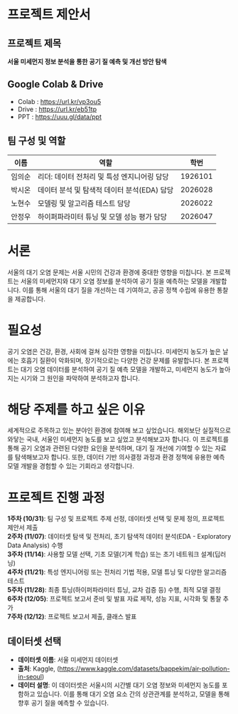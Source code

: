 # 프로젝트 제안서

## 프로젝트 제목
**서울 미세먼지 정보 분석을 통한 공기 질 예측 및 개선 방안 탐색**

## Google Colab & Drive
- Colab : https://url.kr/vp3ou5
- Drive : https://url.kr/eb51tp
- PPT : https://uuu.gl/data/ppt

## 팀 구성 및 역할
| 이름      | 역할                                      | 학번    |
|-----------|------------------------------------------|---------|
| 임의순    | 리더: 데이터 전처리 및 특성 엔지니어링 담당 | 1926101 |
| 박시온    | 데이터 분석 및 탐색적 데이터 분석(EDA) 담당 | 2026028 |
| 노현수    | 모델링 및 알고리즘 테스트 담당           | 2026022 |
| 안정우    | 하이퍼파라미터 튜닝 및 모델 성능 평가 담당 | 2026047 |

# 서론
서울의 대기 오염 문제는 서울 시민의 건강과 환경에 중대한 영향을 미칩니다.
본 프로젝트는 서울의 미세먼지와 대기 오염 정보를 분석하여 공기 질을 예측하는 모델을 개발합니다.
이를 통해 서울의 대기 질을 개선하는 데 기여하고, 공공 정책 수립에 유용한 통찰을 제공합니다.

# 필요성
공기 오염은 건강, 환경, 사회에 걸쳐 심각한 영향을 미칩니다.
미세먼지 농도가 높은 날에는 호흡기 질환이 악화되며, 장기적으로는 다양한 건강 문제를 유발합니다.
본 프로젝트는 대기 오염 데이터를 분석하여 공기 질 예측 모델을 개발하고, 
미세먼지 농도가 높아지는 시기와 그 원인을 파악하여 분석하고자 합니다.

# 해당 주제를 하고 싶은 이유
세계적으로 주목하고 있는 분야인 환경에 참여해 보고 싶었습니다.
해외보단 실질적으로 와닿는 국내, 서울인 미세먼지 농도를 보고 싶었고 분석해보고자 합니다.
이 프로젝트를 통해 공기 오염과 관련된 다양한 요인을 분석하며, 대기 질 개선에 기여할 수 있는 자료를 탐색해보고자 합니다. 또한, 데이터 기반 의사결정 과정과 환경 정책에 유용한 예측 모델 개발을 경험할 수 있는 기회라고 생각합니다.

# 프로젝트 진행 과정

**1주차 (10/31)**: 팀 구성 및 프로젝트 주제 선정, 데이터셋 선택 및 문제 정의, 프로젝트 제안서 제출  
**2주차 (11/07)**: 데이터셋 탐색 및 전처리, 초기 탐색적 데이터 분석(EDA - Exploratory Data Analysis) 수행  
**3주차 (11/14)**: 사용할 모델 선택, 기초 모델(기계 학습) 또는 초기 네트워크 설계(딥러닝)  
**4주차 (11/21)**: 특성 엔지니어링 또는 전처리 기법 적용, 모델 튜닝 및 다양한 알고리즘 테스트  
**5주차 (11/28)**: 최종 튜닝(하이퍼파라미터 튜닝, 교차 검증 등) 수행, 최적 모델 결정  
**6주차 (12/05)**: 프로젝트 보고서 준비 및 발표 자료 제작, 성능 지표, 시각화 및 통찰 추가  
**7주차 (12/12)**: 프로젝트 보고서 제출, 클래스 발표  

## 데이터셋 선택
- **데이터셋 이름**: 서울 미세먼지 데이터셋
- **출처**: Kaggle, (https://www.kaggle.com/datasets/bappekim/air-pollution-in-seoul)
- **데이터 설명**: 이 데이터셋은 서울시의 시간별 대기 오염 정보와 미세먼지 농도를 포함하고 있습니다. 이를 통해 대기 오염 요소 간의 상관관계를 분석하고, 모델을 통해 향후 공기 질을 예측할 수 있습니다.
